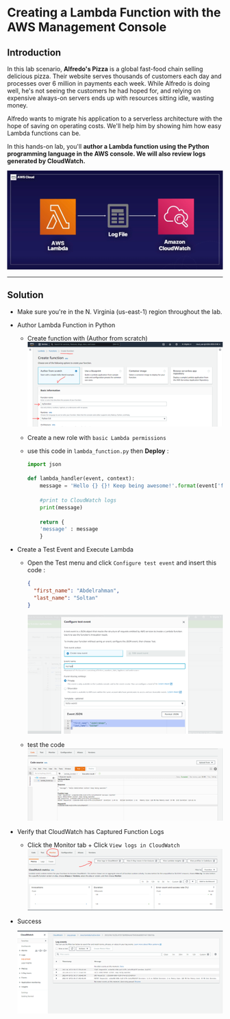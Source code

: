 # Creating a Lambda Function with the AWS Management Console

## Introduction

In this lab scenario, **Alfredo's Pizza** is a global fast-food chain selling delicious pizza. Their website serves thousands of customers each day and processes over 6 million in payments each week. While Alfredo is doing well, he's not seeing the customers he had hoped for, and relying on expensive always-on servers ends up with resources sitting idle, wasting money.

Alfredo wants to migrate his application to a serverless architecture with the hope of saving on operating costs. We'll help him by showing him how easy Lambda functions can be.

In this hands-on lab, you'll **author a Lambda function using the Python programming language in the AWS console. We will also review logs generated by CloudWatch.**

![alt](./img/lab1.PNG)

---

## Solution

- Make sure you're in the N. Virginia (us-east-1) region throughout the lab.

- Author Lambda Function in Python

  - Create function with (Author from scratch) ![1](./img/1.PNG)
  - Create a new role with `basic Lambda permissions`
  - use this code in `lambda_function.py` then **Deploy** :

    ```py
    import json

    def lambda_handler(event, context):
        message = 'Hello {} {}! Keep being awesome!'.format(event['first_name'], event['last_name'])

        #print to CloudWatch logs
        print(message)

        return {
        'message' : message
        }
    ```

- Create a Test Event and Execute Lambda

  - Open the Test menu and click `Configure test event` and insert this code :

    ```json
    {
      "first_name": "Abdelrahman",
      "last_name": "Soltan"
    }
    ```

    ![2](./img/2.PNG)

  - test the code 
    ![3](./img/3.PNG)

- Verify that CloudWatch has Captured Function Logs
  - Click the Monitor tab + Click `View logs in CloudWatch`  
  ![4](./img/4.PNG)

- Success

  ![success](./img/5.PNG)
